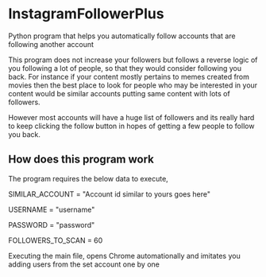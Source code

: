 # InstagramFollowerPlus
Python program that helps you automatically follow accounts that are following another account

This program does not increase your followers but follows a reverse logic of you following a lot of people, so that they would consider following you back. For instance if your content mostly pertains to memes created from movies then the best place to look for people who may be interested in your content would be similar accounts putting same content with lots of followers.

However most accounts will have a huge list of followers and its really hard to keep clicking the follow button in hopes of getting a few people to follow you back.


## How does this program work
The program requires the below data to execute,

SIMILAR_ACCOUNT = "Account id similar to yours goes here"

USERNAME = "username"

PASSWORD = "password"

FOLLOWERS_TO_SCAN = 60

Executing the main file, opens Chrome automationally and imitates you adding users from the set account one by one 
